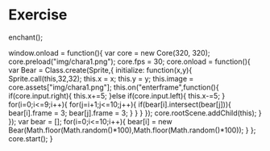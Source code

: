 Exercise
========

enchant();

window.onload = function(){
	var core = new Core(320, 320);
	core.preload("img/chara1.png");
	core.fps = 30;
	core.onload = function(){
        var Bear = Class.create(Sprite,{
			initialize: function(x,y){
				Sprite.call(this,32,32);
				this.x = x;
				this.y = y;
				this.image = core.assets["img/chara1.png"];
				this.on("enterframe",function(){
					if(core.input.right){
						this.x+=5;
					}else if(core.input.left){
                        this.x-=5;
					}
                    for(i=0;i<=9;i++){
                        for(j=i+1;j<=10;j++){
                            if(bear[i].intersect(bear[j])){
                                bear[i].frame = 3;
                                bear[j].frame = 3;
                            }
                        }
                    }
				});
				core.rootScene.addChild(this);
			}
		});
        var bear = [];
        for(i=0;i<=10;i++){
            bear[i] = new Bear(Math.floor(Math.random()*100),Math.floor(Math.random()*100));
        }
	};
	core.start();
}

